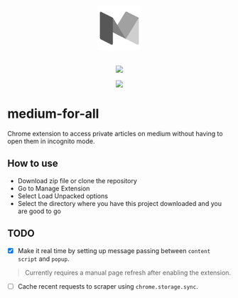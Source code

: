 <div align="center">
    <img src="./assets/logo.png" width=100 height=100/>
    <br>
    <br>

 [![](https://img.shields.io/badge/Made_with-Flask-blue?style=for-the-badge)](https://flask.palletsprojects.com/en/1.1.x/ "Flask")

  [![](https://img.shields.io/badge/Made_using-Chrome_API-green?style=for-the-badge)](https://developer.chrome.com/extensions/devguide "ChromeAPI")
</div>

# medium-for-all

Chrome extension to access private articles on medium without having to open them in incognito mode.

## How to use
- Download zip file or clone the repository
- Go to Manage Extension
- Select Load Unpacked options
- Select the directory where you have this project downloaded and you are good to go

## TODO

- [x] Make it real time by setting up message passing between `content script` and `popup`. 
> Currently requires a manual page refresh after enabling the extension.
- [ ] Cache recent requests to scraper using `chrome.storage.sync`.
